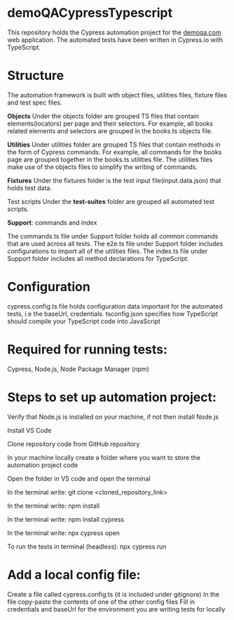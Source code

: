 # demoQACypressTypescript

This repository holds the Cypress automation project for the [demoqa.com](https://demoqa.com/books) web application. The automated tests have been written in Cypress.io with TypeScript.

# Structure
The automation framework is built with object files, utilities files, fixture files and test spec files.

**Objects** Under the objects folder are grouped TS files that contain elements(locators) per page and their selectors. For example, all books related elements and selectors are grouped in the books.ts objects file.

**Utilities** Under utilities folder are grouped TS files that contain methods in the form of Cypress commands. For example, all commands for the books page are grouped together in the books.ts utilities file. The utilities files make use of the objects files to simplify the writing of commands.

**Fixtures** Under the fixtures folder is the test input file(input.data.json) that holds test data.

Test scripts Under the **test-suites** folder are grouped all automated test scripts.

**Support**: commands and index

The commands.ts file under Support folder holds all common commands that are used across all tests.
The e2e.ts file under Support folder includes configurations to import all of the utilities files.
The index.ts file under Support folder includes all method declarations for TypeScript.

# Configuration

cypress.config.ts file holds configuration data important for the automated tests, i.e the baseUrl, credentials.
tsconfig.json specifies how TypeScript should compile your TypeScript code into JavaScript

# Required for running tests:
Cypress, 
Node.js, 
Node Package Manager (npm)

# Steps to set up automation project:

Verify that Node.js is installed on your machine, if not then install Node.js

Install VS Code

Clone repository code from GitHub repository

In your machine locally create a folder where you want to store the automation project code

Open the folder in VS code and open the terminal

In the terminal write: git clone <cloned_repository_link>

In the terminal write: npm install

In the terminal write: npm install cypress

In the terminal write: npx cypress open

To run the tests in terminal (headless): npx cypress run

# Add a local config file:

Create a file called cypress.config.ts (it is included under gitignore)
In the file copy-paste the contents of one of the other config files
Fill in credentials and baseUrl for the environment you are writing tests for locally
